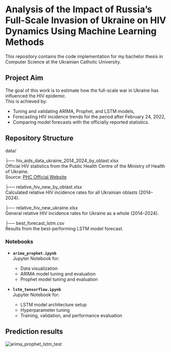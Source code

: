 # Analysis of the Impact of Russia’s Full-Scale Invasion of Ukraine on HIV Dynamics Using Machine Learning Methods

This repository contains the code implementation for my bachelor thesis in Computer Science at the Ukrainian Catholic University.

## Project Aim

The goal of this work is to estimate how the full-scale war in Ukraine has influenced the HIV epidemic.  
This is achieved by:

- Tuning and validating ARIMA, Prophet, and LSTM models,
- Forecasting HIV incidence trends for the period after February 24, 2022,
- Comparing model forecasts with the officially reported statistics.

## Repository Structure

data/


├── hiv_aids_data_ukraine_2014_2024_by_oblast.xlsx  
    Official HIV statistics from the Public Health Centre of the Ministry of Health of Ukraine.  
    Source: [PHC Official Website](https://phc.org.ua/kontrol-zakhvoryuvan/vilsnid/statistika-z-vilsnidu/statistichni-dovidki-pro-vilsnid)

├── relative_hiv_new_by_oblast.xlsx  
    Calculated relative HIV incidence rates for all Ukrainian oblasts (2014–2024).

├── relative_hiv_new_ukraine.xlsx  
    General relative HIV incidence rates for Ukraine as a whole (2014–2024).

├── best_forecast_lstm.csv  
    Results from the best-performing LSTM model forecast.




### Notebooks

- **`arima_prophet.ipynb`**  
  Jupyter Notebook for:
  - Data visualization
  - ARIMA model tuning and evaluation
  - Prophet model tuning and evaluation

- **`lstm_tensorflow.ipynb`**  
  Jupyter Notebook for:
  - LSTM model architecture setup
  - Hyperparameter tuning
  - Training, validation, and performance evaluation

## Prediction results

![arima_prophet_lstm_test](https://github.com/user-attachments/assets/4697fcba-4eca-40b5-abb8-880b7f041514)

